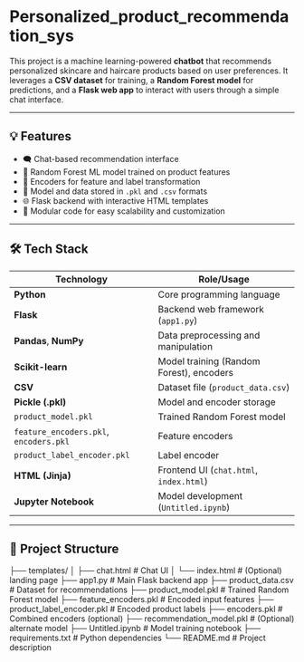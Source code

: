# Personalized_product_recommendation_sys

This project is a machine learning-powered **chatbot** that recommends personalized skincare and haircare products based on user preferences. It leverages a **CSV dataset** for training, a **Random Forest model** for predictions, and a **Flask web app** to interact with users through a simple chat interface.

---

## 💡 Features

- 🗨️ Chat-based recommendation interface  
- 🧠 Random Forest ML model trained on product features  
- 🔄 Encoders for feature and label transformation  
- 💾 Model and data stored in `.pkl` and `.csv` formats  
- 🌐 Flask backend with interactive HTML templates  
- 🔧 Modular code for easy scalability and customization  

---

## 🛠️ Tech Stack

| Technology         | Role/Usage                                  |
|--------------------|----------------------------------------------|
| **Python**         | Core programming language                    |
| **Flask**          | Backend web framework (`app1.py`)            |
| **Pandas**, **NumPy** | Data preprocessing and manipulation     |
| **Scikit-learn**   | Model training (Random Forest), encoders     |
| **CSV**            | Dataset file (`product_data.csv`)            |
| **Pickle (.pkl)**  | Model and encoder storage                    |
| `product_model.pkl`| Trained Random Forest model                  |
| `feature_encoders.pkl`, `encoders.pkl` | Feature encoders         |
| `product_label_encoder.pkl` | Label encoder                       |
| **HTML (Jinja)**   | Frontend UI (`chat.html`, `index.html`)      |
| **Jupyter Notebook** | Model development (`Untitled.ipynb`)       |

---

## 📁 Project Structure 
├── templates/
│ ├── chat.html # Chat UI
│ └── index.html # (Optional) landing page
├── app1.py # Main Flask backend app
├── product_data.csv # Dataset for recommendations
├── product_model.pkl # Trained Random Forest model
├── feature_encoders.pkl # Encoded input features
├── product_label_encoder.pkl # Encoded product labels
├── encoders.pkl # Combined encoders (optional)
├── recommendation_model.pkl # (Optional) alternate model
├── Untitled.ipynb # Model training notebook
├── requirements.txt # Python dependencies
└── README.md # Project description

